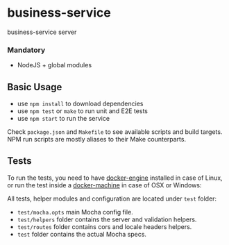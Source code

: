 business-service
==============
business-service server

### Mandatory
- NodeJS + global modules

## Basic Usage

- use `npm install` to download dependencies
- use `npm test` or `make` to run unit and E2E tests
- use `npm start` to run the service

Check `package.json` and `Makefile` to see available scripts and build targets. NPM run scripts are mostly aliases to their Make counterparts.

## Tests

To run the tests, you need to have [docker-engine](https://docs.docker.com/engine/installation/) installed in case of Linux, or run the test inside a [docker-machine](https://docs.docker.com/machine/install-machine/) in case of OSX or Windows:



All tests, helper modules and configuration are located under `test` folder:
- `test/mocha.opts` main Mocha config file.
- `test/helpers` folder contains the server and validation helpers.
- `test/routes` folder contains cors and locale headers helpers.
- `test` folder contains the actual Mocha specs.
